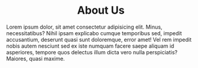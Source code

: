 <h1 align="center">About Us</h1>

Lorem ipsum dolor, sit amet consectetur adipisicing elit. Minus, necessitatibus? Nihil ipsam explicabo cumque temporibus sed, impedit accusantium, deserunt quasi sunt doloremque, error amet! Vel rem impedit nobis autem nesciunt sed ex iste numquam facere saepe aliquam id asperiores, tempore quos delectus illum dicta vero nulla perspiciatis? Maiores, quasi maxime.
